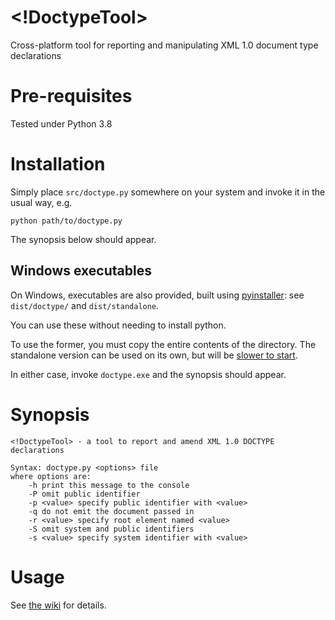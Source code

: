 # <!DoctypeTool> 
Cross-platform tool for reporting and manipulating XML 1.0 document type declarations

# Pre-requisites
Tested under Python 3.8

# Installation
Simply place `src/doctype.py` somewhere on your system and invoke it in the usual way, e.g.

```
python path/to/doctype.py
```

The synopsis below should appear.

## Windows executables
On Windows, executables are also provided, built using [pyinstaller](https://pyinstaller.org/): see `dist/doctype/` and `dist/standalone`.

You can use these without needing to install python.

To use the former, you must copy the entire contents of the directory. The standalone version can be used on its own, but will be [slower to start](https://pyinstaller.org/en/stable/operating-mode.html#how-the-one-file-program-works).

In either case, invoke `doctype.exe` and the synopsis should appear.

# Synopsis
```
<!DoctypeTool> - a tool to report and amend XML 1.0 DOCTYPE declarations

Syntax: doctype.py <options> file
where options are:
    -h print this message to the console
    -P omit public identifier
    -p <value> specify public identifier with <value>
    -q do not emit the document passed in
    -r <value> specify root element named <value>
    -S omit system and public identifiers
    -s <value> specify system identifier with <value>
```

# Usage
See [the wiki](https://github.com/AndrewSales/doctype-tool/wiki/Getting-started) for details.
